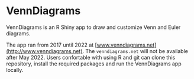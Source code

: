 # VennDiagrams

VennDiagrams is an R Shiny app to draw and customize Venn and Euler diagrams.

The app ran from 2017 until 2022 at [www.venndiagrams.net](http://www.venndiagrams.net). The `venndiagrams.net` will not be available after May 2022.
Users confortable with using R and git can clone this repository, install the required packages and run the VennDiagrams app locally.
